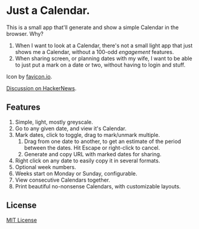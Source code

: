 # Just a Calendar.

This is a small app that'll generate and show a simple Calendar in the browser. Why?

1. When I want to look at a Calendar, there's not a small light app that just shows me a Calendar, without a 100-odd *engagement* features.
1. When sharing screen, or planning dates with my wife, I want to be able to just put a mark on a date or two, without having to login and stuff.

Icon by [favicon.io](https://favicon.io).

[Discussion on HackerNews](https://news.ycombinator.com/item?id=30851174).

## Features

1. Simple, light, mostly greyscale.
1. Go to any given date, and view it's Calendar.
1. Mark dates, click to toggle, drag to mark/unmark multiple.
    1. Drag from one date to another, to get an estimate of the period between the dates. Hit Escape or right-click to cancel.
    1. Generate and copy URL with marked dates for sharing.
1. Right click on any date to easily copy it in several formats.
1. Optional week numbers.
1. Weeks start on Monday or Sunday, configurable.
1. View consecutive Calendars together.
1. Print beautiful no-nonsense Calendars, with customizable layouts.

## License

[MIT License](https://github.com/sharat87/just-a-calendar/blob/master/LICENSE)
